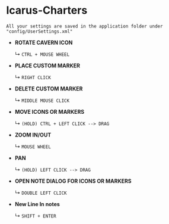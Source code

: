 # Icarus-Charters
```All your settings are saved in the application folder under "config/UserSettings.xml"```

- **ROTATE CAVERN ICON**
  
	&#x21B3; ```CTRL + MOUSE WHEEL```

- **PLACE CUSTOM MARKER**

  &#x21B3; ```RIGHT CLICK```

- **DELETE CUSTOM MARKER**

	&#x21B3; ```MIDDLE MOUSE CLICK```

- **MOVE ICONS OR MARKERS**

	&#x21B3; ```(HOLD) CTRL + LEFT CLICK --> DRAG```

- **ZOOM IN/OUT**

	&#x21B3; ```MOUSE WHEEL```

- **PAN**

	&#x21B3; ```(HOLD) LEFT CLICK --> DRAG```

- **OPEN NOTE DIALOG FOR ICONS OR MARKERS**

	&#x21B3; ```DOUBLE LEFT CLICK ```

- **New Line In notes**

	&#x21B3; ```SHIFT + ENTER```
